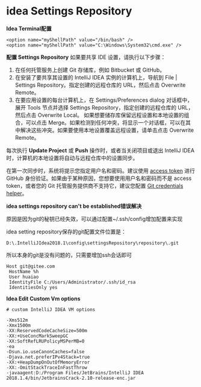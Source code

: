 # idea Settings Repository

**Idea Terminal配置**
```
<option name="myShellPath" value="/bin/bash" />
<option name="myShellPath" value="C:\Windows\System32\cmd.exe" />
```

**配置 Settings Repository**
如果要共享 IDE 设置，请执行以下步骤：

1. 在任何托管服务上创建 Git 存储库，例如 Bitbucket 或 GitHub。
2. 在安装了要共享其设置的 IntelliJ IDEA 实例的计算机上，导航到 File | Settings Repository。指定创建的远程仓库的 URL，然后点击 Overwrite Remote。
3. 在要应用设置的每台计算机上，在 Settings/Preferences dialog 对话框中，展开 Tools 节点并选择 Settings Repository，指定创建的远程仓库的 URL，然后点击 Overwrite Local。
   如果想要储存库保留远程设置和本地设置的组合，可以点击 Merge。如果检测到任何冲突，将显示一个对话框，可以在其中解决这些冲突。如果要使用本地设置覆盖远程设置，请单击点击 Overwrite Remote。

每次执行 **Update Project** 或 **Push** 操作时，或者当关闭项目或退出 IntelliJ IDEA 时，计算机的本地设置将自动与远程仓库中的设置同步。



在第一次同步时，系统将提示您指定用户名和密码。建议使用 [access token](https://link.juejin.im?target=https%3A%2F%2Fhelp.github.com%2Farticles%2Fcreating-a-personal-access-token-for-the-command-line%2F) 进行 GitHub 身份验证。如果由于某种原因，您想要使用用户名和密码而不是 access token，或者您的 Git 托管服务提供商不支持它，建议您配置 [Git credentials helper](https://link.juejin.im?target=https%3A%2F%2Fhelp.github.com%2Farticles%2Fcaching-your-github-password-in-git%2F)。



**idea settings repository can't be established错误解决**

原因是因为git的秘钥已经失效，可以通过配置~/.ssh/config增加配置来实现

idea setting repository保存的git配置文件位置是：

`D:\.IntelliJIdea2018.1\config\settingsRepository\repository\.git`

所以本身的git是没有问题的，只需要增加ssh会话即可

```
Host git@gitee.com
 HostName %h
 User huaiao
 IdentityFile C:/Users/Administrator/.ssh/id_rsa
 IdentitiesOnly yes
```

**Idea Edit Custom Vm options**

```
# custom IntelliJ IDEA VM options

-Xms512m
-Xmx1500m
-XX:ReservedCodeCacheSize=500m
-XX:+UseConcMarkSweepGC
-XX:SoftRefLRUPolicyMSPerMB=0
-ea
-Dsun.io.useCanonCaches=false
-Djava.net.preferIPv4Stack=true
-XX:+HeapDumpOnOutOfMemoryError
-XX:-OmitStackTraceInFastThrow
-javaagent:D:/Program Files/JetBrains/IntelliJ IDEA 2018.1.4/bin/JetbrainsCrack-2.10-release-enc.jar
```

